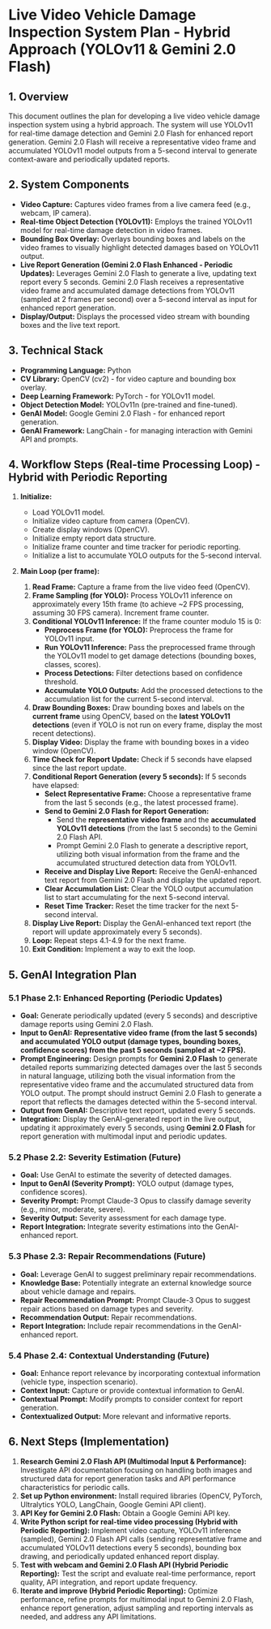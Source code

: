 # Live Video Vehicle Damage Inspection System Plan - Hybrid Approach (YOLOv11 & Gemini 2.0 Flash)

## 1. Overview

This document outlines the plan for developing a live video vehicle damage inspection system using a hybrid approach. The system will use YOLOv11 for real-time damage detection and Gemini 2.0 Flash for enhanced report generation. Gemini 2.0 Flash will receive a representative video frame and accumulated YOLOv11 model outputs from a 5-second interval to generate context-aware and periodically updated reports.

## 2. System Components

- **Video Capture:** Captures video frames from a live camera feed (e.g., webcam, IP camera).
- **Real-time Object Detection (YOLOv11):** Employs the trained YOLOv11 model for real-time damage detection in video frames.
- **Bounding Box Overlay:** Overlays bounding boxes and labels on the video frames to visually highlight detected damages based on YOLOv11 output.
- **Live Report Generation (Gemini 2.0 Flash Enhanced - Periodic Updates):** Leverages Gemini 2.0 Flash to generate a live, updating text report every 5 seconds. Gemini 2.0 Flash receives a representative video frame and accumulated damage detections from YOLOv11 (sampled at 2 frames per second) over a 5-second interval as input for enhanced report generation.
- **Display/Output:** Displays the processed video stream with bounding boxes and the live text report.

## 3. Technical Stack

- **Programming Language:** Python
- **CV Library:** OpenCV (cv2) - for video capture and bounding box overlay.
- **Deep Learning Framework:** PyTorch - for YOLOv11 model.
- **Object Detection Model:** YOLOv11n (pre-trained and fine-tuned).
- **GenAI Model:** Google Gemini 2.0 Flash - for enhanced report generation.
- **GenAI Framework:** LangChain - for managing interaction with Gemini API and prompts.

## 4. Workflow Steps (Real-time Processing Loop) - Hybrid with Periodic Reporting

1.  **Initialize:**

    - Load YOLOv11 model.
    - Initialize video capture from camera (OpenCV).
    - Create display windows (OpenCV).
    - Initialize empty report data structure.
    - Initialize frame counter and time tracker for periodic reporting.
    - Initialize a list to accumulate YOLO outputs for the 5-second interval.

2.  **Main Loop (per frame):**
    1.  **Read Frame:** Capture a frame from the live video feed (OpenCV).
    2.  **Frame Sampling (for YOLO):** Process YOLOv11 inference on approximately every 15th frame (to achieve ~2 FPS processing, assuming 30 FPS camera). Increment frame counter.
    3.  **Conditional YOLOv11 Inference:** If the frame counter modulo 15 is 0:
        - **Preprocess Frame (for YOLO):** Preprocess the frame for YOLOv11 input.
        - **Run YOLOv11 Inference:** Pass the preprocessed frame through the YOLOv11 model to get damage detections (bounding boxes, classes, scores).
        - **Process Detections:** Filter detections based on confidence threshold.
        - **Accumulate YOLO Outputs:** Add the processed detections to the accumulation list for the current 5-second interval.
    4.  **Draw Bounding Boxes:** Draw bounding boxes and labels on the **current frame** using OpenCV, based on the **latest YOLOv11 detections** (even if YOLO is not run on every frame, display the most recent detections).
    5.  **Display Video:** Display the frame with bounding boxes in a video window (OpenCV).
    6.  **Time Check for Report Update:** Check if 5 seconds have elapsed since the last report update.
    7.  **Conditional Report Generation (every 5 seconds):** If 5 seconds have elapsed:
        - **Select Representative Frame:** Choose a representative frame from the last 5 seconds (e.g., the latest processed frame).
        - **Send to Gemini 2.0 Flash for Report Generation:**
          - Send the **representative video frame** and the **accumulated YOLOv11 detections** (from the last 5 seconds) to the Gemini 2.0 Flash API.
          - Prompt Gemini 2.0 Flash to generate a descriptive report, utilizing both visual information from the frame and the accumulated structured detection data from YOLOv11.
        - **Receive and Display Live Report:** Receive the GenAI-enhanced text report from Gemini 2.0 Flash and display the updated report.
        - **Clear Accumulation List:** Clear the YOLO output accumulation list to start accumulating for the next 5-second interval.
        - **Reset Time Tracker:** Reset the time tracker for the next 5-second interval.
    8.  **Display Live Report:** Display the GenAI-enhanced text report (the report will update approximately every 5 seconds).
    9.  **Loop:** Repeat steps 4.1-4.9 for the next frame.
    10. **Exit Condition:** Implement a way to exit the loop.

## 5. GenAI Integration Plan

### 5.1 Phase 2.1: Enhanced Reporting (Periodic Updates)

- **Goal:** Generate periodically updated (every 5 seconds) and descriptive damage reports using Gemini 2.0 Flash.
- **Input to GenAI:** **Representative video frame (from the last 5 seconds) and accumulated YOLO output (damage types, bounding boxes, confidence scores) from the past 5 seconds (sampled at ~2 FPS).**
- **Prompt Engineering:** Design prompts for **Gemini 2.0 Flash** to generate detailed reports summarizing detected damages over the last 5 seconds in natural language, utilizing both the visual information from the representative video frame and the accumulated structured data from YOLO output. The prompt should instruct Gemini 2.0 Flash to generate a report that reflects the damages detected within the 5-second interval.
- **Output from GenAI:** Descriptive text report, updated every 5 seconds.
- **Integration:** Display the GenAI-generated report in the live output, updating it approximately every 5 seconds, using **Gemini 2.0 Flash** for report generation with multimodal input and periodic updates.

### 5.2 Phase 2.2: Severity Estimation (Future)

- **Goal:** Use GenAI to estimate the severity of detected damages.
- **Input to GenAI (Severity Prompt):** YOLO output (damage types, confidence scores).
- **Severity Prompt:** Prompt Claude-3 Opus to classify damage severity (e.g., minor, moderate, severe).
- **Severity Output:** Severity assessment for each damage type.
- **Report Integration:** Integrate severity estimations into the GenAI-enhanced report.

### 5.3 Phase 2.3: Repair Recommendations (Future)

- **Goal:** Leverage GenAI to suggest preliminary repair recommendations.
- **Knowledge Base:** Potentially integrate an external knowledge source about vehicle damage and repairs.
- **Repair Recommendation Prompt:** Prompt Claude-3 Opus to suggest repair actions based on damage types and severity.
- **Recommendation Output:** Repair recommendations.
- **Report Integration:** Include repair recommendations in the GenAI-enhanced report.

### 5.4 Phase 2.4: Contextual Understanding (Future)

- **Goal:** Enhance report relevance by incorporating contextual information (vehicle type, inspection scenario).
- **Context Input:** Capture or provide contextual information to GenAI.
- **Contextual Prompt:** Modify prompts to consider context for report generation.
- **Contextualized Output:** More relevant and informative reports.

## 6. Next Steps (Implementation)

1.  **Research Gemini 2.0 Flash API (Multimodal Input & Performance):** Investigate API documentation focusing on handling both images and structured data for report generation tasks and API performance characteristics for periodic calls.
2.  **Set up Python environment:** Install required libraries (OpenCV, PyTorch, Ultralytics YOLO, LangChain, Google Gemini API client).
3.  **API Key for Gemini 2.0 Flash:** Obtain a Google Gemini API key.
4.  **Write Python script for real-time video processing (Hybrid with Periodic Reporting):** Implement video capture, YOLOv11 inference (sampled), Gemini 2.0 Flash API calls (sending representative frame and accumulated YOLOv11 detections every 5 seconds), bounding box drawing, and periodically updated enhanced report display.
5.  **Test with webcam and Gemini 2.0 Flash API (Hybrid Periodic Reporting):** Test the script and evaluate real-time performance, report quality, API integration, and report update frequency.
6.  **Iterate and improve (Hybrid Periodic Reporting):** Optimize performance, refine prompts for multimodal input to Gemini 2.0 Flash, enhance report generation, adjust sampling and reporting intervals as needed, and address any API limitations.
